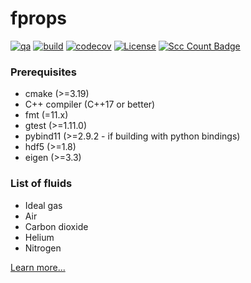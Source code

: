# fprops

[![qa](https://github.com/andrsd/godzilla/actions/workflows/qa.yml/badge.svg)](https://github.com/andrsd/godzilla/actions/workflows/qa.yml)
[![build](https://github.com/andrsd/godzilla/actions/workflows/build.yml/badge.svg?branch=main&event=push)](https://github.com/andrsd/godzilla/actions/workflows/build.yml)
[![codecov](https://codecov.io/gh/andrsd/fprops/branch/main/graph/badge.svg?token=R9YNBXHEY3)](https://codecov.io/gh/andrsd/fprops)
[![License](http://img.shields.io/:license-mit-blue.svg)](https://andrsd.mit-license.org/)
[![Scc Count Badge](https://sloc.xyz/github/andrsd/fprops/)](https://github.com/andrsd/fprops/)

### Prerequisites

- cmake (>=3.19)
- C++ compiler (C++17 or better)
- fmt (=11.x)
- gtest (>=1.11.0)
- pybind11 (>=2.9.2 - if building with python bindings)
- hdf5 (>=1.8)
- eigen (>=3.3)

### List of fluids

- Ideal gas
- Air
- Carbon dioxide
- Helium
- Nitrogen

[Learn more...](https://andrsd.github.io/fprops/)
